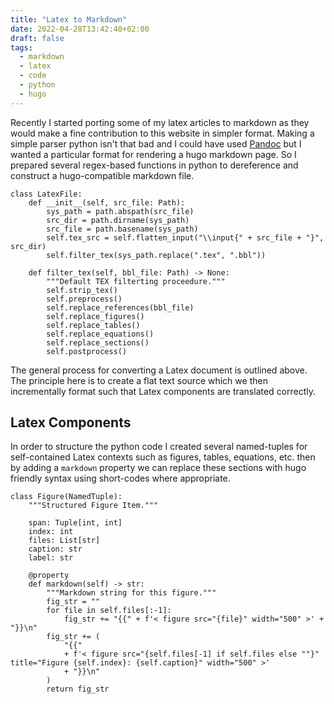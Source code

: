 ```yaml
---
title: "Latex to Markdown"
date: 2022-04-28T13:42:40+02:00
draft: false
tags:
  - markdown
  - latex
  - code
  - python
  - hugo
---
```


Recently I started porting some of my latex articles to markdown as they would
make a fine contribution to this website in simpler format. Making a simple
parser python isn't that bad and I could have used [Pandoc](https://pandoc.org/index.html)
but I wanted a particular format for rendering a hugo markdown page. So I
prepared several regex-based functions in python to dereference and construct
a hugo-compatible markdown file.

``` python3
class LatexFile:
    def __init__(self, src_file: Path):
        sys_path = path.abspath(src_file)
        src_dir = path.dirname(sys_path)
        src_file = path.basename(sys_path)
        self.tex_src = self.flatten_input("\\input{" + src_file + "}", src_dir)
        self.filter_tex(sys_path.replace(".tex", ".bbl"))

    def filter_tex(self, bbl_file: Path) -> None:
        """Default TEX filterting proceedure."""
        self.strip_tex()
        self.preprocess()
        self.replace_references(bbl_file)
        self.replace_figures()
        self.replace_tables()
        self.replace_equations()
        self.replace_sections()
        self.postprocess()
```

The general process for converting a Latex document is outlined above. The
principle here is to create a flat text source which we then incrementally
format such that Latex components are translated correctly.


## Latex Components

In order to structure the python code I created several named-tuples for
self-contained Latex contexts such as figures, tables, equations, etc. then
by adding a `markdown` property we can replace these sections with hugo
friendly syntax using short-codes where appropriate.

``` python3
class Figure(NamedTuple):
    """Structured Figure Item."""

    span: Tuple[int, int]
    index: int
    files: List[str]
    caption: str
    label: str

    @property
    def markdown(self) -> str:
        """Markdown string for this figure."""
        fig_str = ""
        for file in self.files[:-1]:
            fig_str += "{{" + f'< figure src="{file}" width="500" >' + "}}\n"
        fig_str += (
            "{{"
            + f'< figure src="{self.files[-1] if self.files else ""}" title="Figure {self.index}: {self.caption}" width="500" >'
            + "}}\n"
        )
        return fig_str
```

